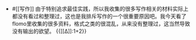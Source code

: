 - #[[写作]] 由于特别追求最佳实践，所以我收集的很多写作相关的材料实际上都没有看过和整理过，这也是我排斥写作的一个很重要原因吧。我今天看了flomo里收集的很多资料，格式之类的很混乱，从来没有整理过，这当然导致没有输出的欲望。 {{[[∆]]:1+2}}
